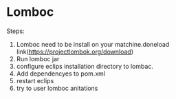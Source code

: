 # Lomboc
Steps:

1) Lomboc need to be install on your matchine.doneload link(https://projectlombok.org/download)
2) Run lomboc jar
3) configure eclips installation directory to lombac.
4) Add dependencyes to pom.xml
5) restart eclips
6) try to user lomboc anitations
